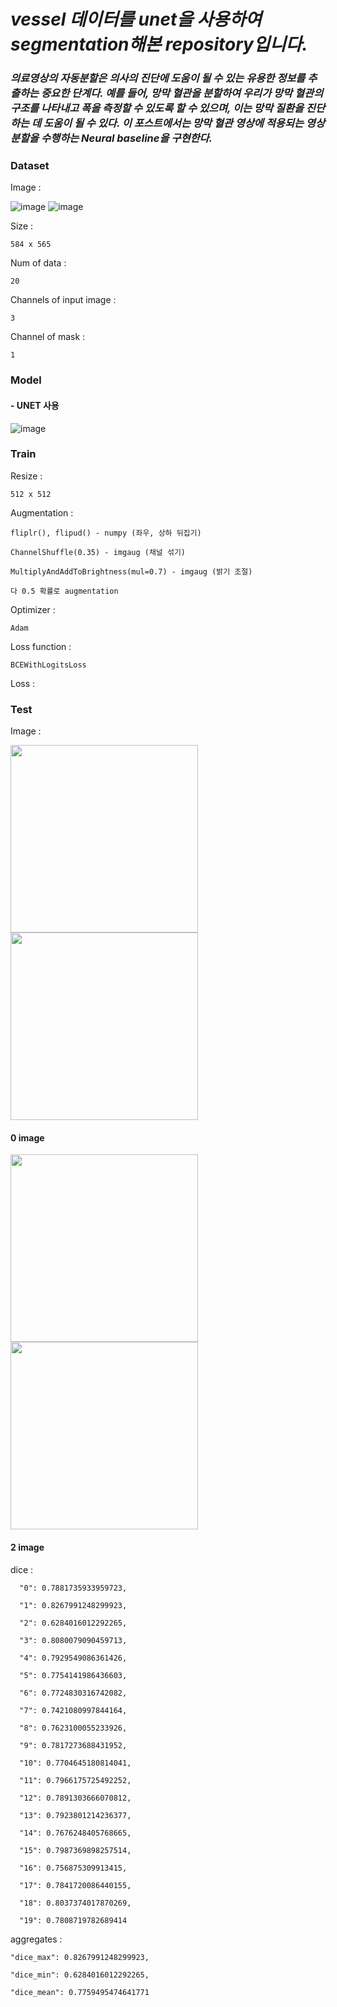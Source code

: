 # *vessel 데이터를 unet을 사용하여 segmentation해본 repository입니다.*

### *의료영상의 자동분할은 의사의 진단에 도움이 될 수 있는 유용한 정보를 추출하는 중요한 단계다. 예를 들어, 망막 혈관을 분할하여 우리가 망막 혈관의 구조를 나타내고 폭을 측정할 수 있도록 할 수 있으며, 이는 망막 질환을 진단하는 데 도움이 될 수 있다. 이 포스트에서는 망막 혈관 영상에 적용되는 영상 분할을 수행하는 Neural baseline을 구현한다.*

### Dataset

Image :

![image](https://user-images.githubusercontent.com/69955858/96858840-bdb25700-149b-11eb-80e1-f206e111e4b7.png)
![image](https://user-images.githubusercontent.com/69955858/96858857-c1de7480-149b-11eb-8b25-7f521722bf03.png)

Size :

    584 x 565
  
Num of data :

    20
  
Channels of input image :
  
    3
  
Channel of mask :
  
    1
  
### Model

#### - UNET 사용
![image](https://img1.daumcdn.net/thumb/R1280x0/?scode=mtistory2&fname=https%3A%2F%2Fblog.kakaocdn.net%2Fdn%2FUcMLK%2FbtqDQupfFnY%2F8aCl8icgtwVKERCWfzfK41%2Fimg.png)

### Train

Resize :

    512 x 512

Augmentation :

    fliplr(), flipud() - numpy (좌우, 상하 뒤집기)
    
    ChannelShuffle(0.35) - imgaug (채널 섞기)
    
    MultiplyAndAddToBrightness(mul=0.7) - imgaug (밝기 조절)
    
    다 0.5 확률로 augmentation

Optimizer :

    Adam

Loss function :

    BCEWithLogitsLoss
        
Loss :

### Test

Image : 

<img src='https://user-images.githubusercontent.com/69955858/97461875-83582680-1981-11eb-9425-8b24348c23aa.png' width='300' height='300'> <img src='https://user-images.githubusercontent.com/69955858/97461758-61f73a80-1981-11eb-8226-9ded145721f2.png' width='300' height='300'>
#### 0 image
<img src='https://user-images.githubusercontent.com/69955858/97463727-67558480-1983-11eb-8d24-22cac46a4148.png' width='300' height='300'> <img src='https://user-images.githubusercontent.com/69955858/97463746-69b7de80-1983-11eb-8cab-d0c743472c69.png' width='300' height='300'>
#### 2 image
    
dice : 
      
      "0": 0.7881735933959723,
      
      "1": 0.8267991248299923,
      
      "2": 0.6284016012292265,
      
      "3": 0.8080079090459713,
      
      "4": 0.7929549086361426,
      
      "5": 0.7754141986436603,
      
      "6": 0.7724830316742082,
      
      "7": 0.7421080997844164,
      
      "8": 0.7623100055233926,
      
      "9": 0.7817273688431952,
      
      "10": 0.7704645180814041,
      
      "11": 0.7966175725492252,
      
      "12": 0.7891303666070812,
      
      "13": 0.7923801214236377,
      
      "14": 0.7676248405768665,
      
      "15": 0.7987369898257514,
      
      "16": 0.756875309913415,
      
      "17": 0.7841720086440155,
      
      "18": 0.8037374017870269,
      
      "19": 0.7808719782689414
      
aggregates : 
    
    "dice_max": 0.8267991248299923,
    
    "dice_min": 0.6284016012292265,
    
    "dice_mean": 0.7759495474641771
      
